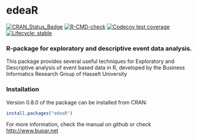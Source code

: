# edeaR

<!-- badges: start -->
[![CRAN_Status_Badge](http://www.r-pkg.org/badges/version/edeaR)](https://cran.r-project.org/package=edeaR)
[![R-CMD-check](https://github.com/bupaverse/edeaR/actions/workflows/R-CMD-check.yaml/badge.svg)](https://github.com/bupaverse/edeaR/actions/workflows/R-CMD-check.yaml)
[![Codecov test coverage](https://codecov.io/gh/bupaverse/edeaR/branch/master/graph/badge.svg)](https://app.codecov.io/gh/bupaverse/edeaR?branch=master)
[![Lifecycle: stable](https://lifecycle.r-lib.org/articles/figures/lifecycle-stable.svg)](https://lifecycle.r-lib.org/articles/stages.html#stable/)
<!-- badges: end -->



### R-package for exploratory and descriptive event data analysis.

This package provides several useful techniques for Exploratory and Descriptive analysis of event based data in R, developed by the Business Informatics Research Group of Hasselt University

### Installation 

Version 0.8.0 of the package can be installed from CRAN:

```r
install.packages("edeaR")
```


For more information, check the manual on github or check http://www.bupar.net
